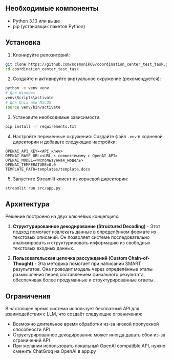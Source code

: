 ## Необходимые компоненты

- Python 3.10 или выше
- pip (установщик пакетов Python)

## Установка

1. Клонируйте репозиторий:
```bash
git clone https://github.com/KosmonikOS/coordination_center_test_task.git
cd coordination_center_test_task
```

2. Создайте и активируйте виртуальное окружение (рекомендуется):
```bash
python -m venv venv
# Для Windows
venv\Scripts\activate
# Для Unix или MacOS
source venv/bin/activate
```

3. Установите необходимые зависимости:
```bash
pip install -r requirements.txt
```

4. Настройте переменные окружения:
Создайте файл `.env` в корневой директории и добавьте следующие настройки:
```plaintext
OPENAI_API_KEY=<API_ключ>
OPENAI_BASE_URL=<URL_к_совместимому_с_OpenAI_API>
OPENAI_MODEL=<Используемая_модель>
OPENAI_TEMPERATURE=0.0
TEMPLATE_PATH=templates/template.docx
```

5. Запустите Streamlit клиент из корневой директории:
```bash
streamlit run src/app.py
```

## Архитектура

Решение построено на двух ключевых концепциях:

1. **Структурированное декодирование (Structured Decoding)** - Этот подход помогает извлекать данные в определённом формате из текстовых описаний. Он позволяет системе последовательно анализировать и структурировать информацию из свободных текстовых входных данных.

2. **Пользовательская цепочка рассуждений (Custom Chain-of-Thought)** - Эта методика помогает при написании SMART результатов. Она проводит модель через определённые этапы размышления перед составлением финального результата, обеспечивая более продуманные и структурированные ответы.

## Ограничения

В настоящее время система использует бесплатный API для взаимодействия с LLM, что создаёт следующие ограничения:

- Возможно длительное время обработки из-за низкой пропускной способности API
- Структурированное декодирование может иногда давать сбои из-за ограничений API
- При желании использовать локальный OpenAI compatible API, нужно сменить ChatGroq на OpenAI в app.py
